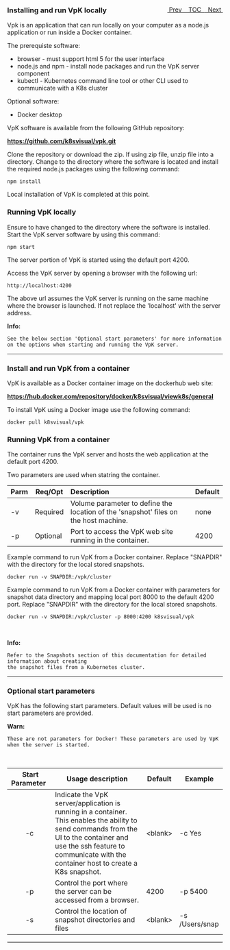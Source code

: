 <topicKey installing/>
<topicBack id="topicNext" link="snapshots"/>
<topicNext id="topicBack" link="introduction"/>

<a style="float: right;" href="javascript:docNextTopic()">&nbsp;&nbsp;Next&nbsp;<i class="fas fa-lg fa-arrow-right"></i></a>
<a style="float: right;" href="javascript:docNextTopic('toc')">&nbsp;&nbsp;TOC&nbsp;&nbsp;</a>
<a style="float: right;" href="javascript:docPrevTopic()"><i class="fas fa-lg fa-arrow-left"></i>&nbsp;Prev&nbsp;&nbsp;</a>

### Installing and run VpK locally

Vpk is an application that can run locally on your computer as a node.js application or run inside a Docker container.  

The prerequiste software:

- browser - must support html 5 for the user interface 
- node.js and npm - install node packages and run the VpK server component 
- kubectl - Kubernetes command line tool or other CLI used to communicate with a K8s cluster 

Optional software:
- Docker desktop


VpK software is available from the following GitHub repository:  

__https://github.com/k8svisual/vpk.git__   

Clone the repository or download the zip.  If using zip file, unzip file into a directory.  Change to the directory where the software is located and install the required node.js packages using the following command: 

```
npm install
```

Local installation of VpK is completed at this point.


### Running VpK locally

Ensure to have changed to the directory where the software is installed.  Start the VpK server software by using this command: 

```
npm start
```

The server portion of VpK is started using the default port 4200.

Access the VpK server by opening a browser with the following url:

```
http://localhost:4200
```

The above url assumes the VpK server is running on the same machine where the browser is launched.  If not
replace the 'localhost' with the server address.


__Info:__

    See the below section 'Optional start parameters' for more information on the options when starting and running the VpK server.

---

### Install and run VpK from a container
	
VpK is available as a Docker container image on the dockerhub web site: 

__https://hub.docker.com/repository/docker/k8svisual/viewk8s/general__

To install VpK using a Docker image use the following command:

```
docker pull k8svisual/vpk
```


### Running VpK from a container


The container runs the VpK server and hosts the web application at the default port 4200.

Two parameters are used when statring the container.

| Parm | Req/Opt | Description | Default |
|---|---|:--|:--|
| -v | Required | Volume parameter to define the location of the 'snapshot' files on the host machine. | none |
| -p | Optional | Port to access the VpK web site running in the container. | 4200 |

Example command to run VpK from a Docker container. Replace "SNAPDIR" with the directory for the local stored snapshots. 


```
docker run -v SNAPDIR:/vpk/cluster
```


Example command to run VpK from a Docker container with parameters for snapshot data directory and mapping local port 8000 to the default 4200 port. Replace "SNAPDIR" with the directory for the local stored snapshots. 

```
docker run -v SNAPDIR:/vpk/cluster -p 8000:4200 k8svisual/vpk
```

<br>

__Info:__

    Refer to the Snapshots section of this documentation for detailed information about creating
    the snapshot files from a Kubernetes cluster.

---

### Optional start parameters 

VpK has the following start parameters.  Default values will be used is no start parameters are provided. 

__Warn:__

    These are not parameters for Docker! These parameters are used by VpK when the server is started.

<br>

| &nbsp;Start Parameter&nbsp; | Usage description | Default | Example |
|:---:|---|---|---|
| -c | Indicate the VpK server/application is running in a container. <br> This enables the ability to send commands from the UI to the container and use the ssh feature to communicate with the container host to create a K8s snapshot. | &lt;blank&gt; | -c Yes |
| -p | Control the port where the server can be accessed from a browser. | 4200 | -p 5400 |
| -s | Control the location of snapshot directories and files | &lt;blank&gt; | -s /Users/snap |


<hr style="border:1px solid #aaaaaa">
